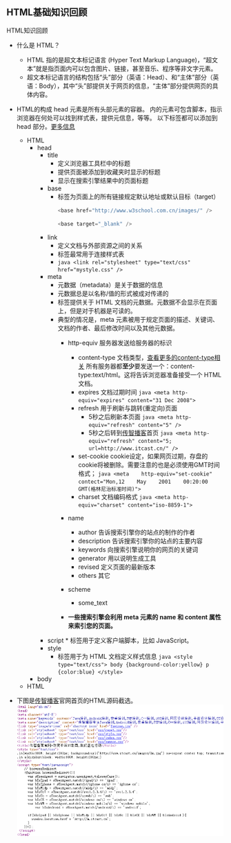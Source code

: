 
## HTML基础知识回顾
HTML知识回顾
* 什么是 HTML？
	* HTML 指的是超文本标记语言 (Hyper Text Markup Language)，“超文本”就是指页面内可以包含图片、链接，甚至音乐、程序等非文字元素。
	* 超文本标记语言的结构包括“头”部分（英语：Head）、和“主体”部分（英语：Body），其中“头”部提供关于网页的信息，“主体”部分提供网页的具体内容。
* HTML的构成
	head 元素是所有头部元素的容器。<head> 内的元素可包含脚本，指示浏览器在何处可以找到样式表，提供元信息，等等。
以下标签都可以添加到 head 部分。[更多信息](http://www.w3school.com.cn/html/html_head.asp)
	* HTML
		* head
			* title 
				* 定义浏览器工具栏中的标题
				* 提供页面被添加到收藏夹时显示的标题
				* 显示在搜索引擎结果中的页面标题
			* base
				* 标签为页面上的所有链接规定默认地址或默认目标（target）
					```java 
					<base href="http://www.w3school.com.cn/images/" />
					```
					```java 
					<base target="_blank" /> 
					```
			* link
				* 定义文档与外部资源之间的关系
				* 标签最常用于连接样式表
				* ```java <link rel="stylesheet" type="text/css" href="mystyle.css" />```
			* meta
				* 元数据（metadata）是关于数据的信息
				* 元数据总是以名称/值的形式被成对传递的
				* 标签提供关于 HTML 文档的元数据。元数据不会显示在页面上，但是对于机器是可读的。
				* 典型的情况是，meta 元素被用于规定页面的描述、关键词、文档的作者、最后修改时间以及其他元数据。
					* http-equiv 服务器发送给服务器的标识
						* content-type 文档类型，[查看更多的content-type相关](http://tool.oschina.net/commons/)
								所有服务器都**至少**要发送一个：content-type:text/html。这将告诉浏览器准备接受一个 HTML 文档。
						* expires 文档过期时间
							```java <meta http-equiv="expires" content="31 Dec 2008"> ```
						* refresh 用于刷新与跳转(重定向)页面
							* 5秒之后刷新本页面
								```java <meta http-equiv="refresh" content="5" />```
							* 5秒之后转到[传智播客](http://www.itcast.cn)首页
								```java <meta http-equiv="refresh" content="5; url=http://www.itcast.cn/" />```
						* set-cookie cookie设定，如果网页过期，存盘的cookie将被删除。需要注意的也是必须使用GMT时间格式； 
							```java <meta    http-equiv="set-cookie"    contect="Mon,12    May    2001    00:20:00    GMT(格林尼治标准时间)"> ```    
						* charset 文档编码格式
							```java <meta http-equiv="charset" content="iso-8859-1">```
					* name
						* author 告诉搜索引擎你的站点的制作的作者
						* description 告诉搜索引擎你的站点的主要内容
						* keywords 向搜索引擎说明你的网页的关键词
						* generator  用以说明生成工具
						* revised 定义页面的最新版本
						* others 其它
					* scheme 
						* some_text
		
					* **一些搜索引擎会利用 meta 元素的 name 和 content 属性来索引您的页面。**
			* script
					* 标签用于定义客户端脚本，比如 JavaScript。
			* style
				* 标签用于为 HTML 文档定义样式信息
				 ```java <style type="text/css"> body {background-color:yellow} p {color:blue} </style>```
		* body
	* HTML

* 下图是[传智播客](http://www.itcast.cn)官网首页的HTML源码截选。
![](img/itcast_html.png)
